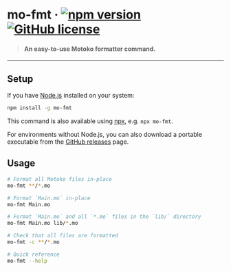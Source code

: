 # mo-fmt &middot; [![npm version](https://img.shields.io/npm/v/prettier-plugin-motoko.svg?logo=npm)](https://www.npmjs.com/package/prettier-plugin-motoko) [![GitHub license](https://img.shields.io/badge/license-Apache%202.0-blue.svg)](https://opensource.org/licenses/Apache-2.0)

> #### An easy-to-use Motoko formatter command.

---

## Setup

If you have [Node.js](https://nodejs.org/en/download/) installed on your system:

```bash
npm install -g mo-fmt
```

This command is also available using [npx](https://docs.npmjs.com/cli/v7/commands/npx), e.g. `npx mo-fmt`.

For environments without Node.js, you can also download a portable executable from the [GitHub releases](https://github.com/dfinity/prettier-plugin-motoko/releases) page.

## Usage

```bash
# Format all Motoko files in-place
mo-fmt **/*.mo

# Format `Main.mo` in-place
mo-fmt Main.mo

# Format `Main.mo` and all `*.mo` files in the `lib/` directory
mo-fmt Main.mo lib/*.mo

# Check that all files are formatted
mo-fmt -c **/*.mo

# Quick reference
mo-fmt --help
```

